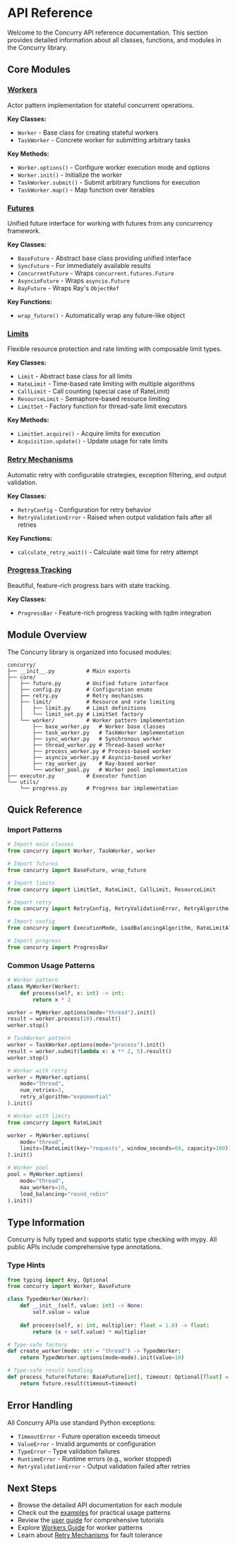 # API Reference

Welcome to the Concurry API reference documentation. This section provides detailed information about all classes, functions, and modules in the Concurry library.

## Core Modules

### [Workers](workers.md)
Actor pattern implementation for stateful concurrent operations.

**Key Classes:**
- `Worker` - Base class for creating stateful workers
- `TaskWorker` - Concrete worker for submitting arbitrary tasks

**Key Methods:**
- `Worker.options()` - Configure worker execution mode and options
- `Worker.init()` - Initialize the worker
- `TaskWorker.submit()` - Submit arbitrary functions for execution
- `TaskWorker.map()` - Map function over iterables

### [Futures](futures.md)
Unified future interface for working with futures from any concurrency framework.

**Key Classes:**
- `BaseFuture` - Abstract base class providing unified interface
- `SyncFuture` - For immediately available results
- `ConcurrentFuture` - Wraps `concurrent.futures.Future`
- `AsyncioFuture` - Wraps `asyncio.Future`
- `RayFuture` - Wraps Ray's `ObjectRef`

**Key Functions:**
- `wrap_future()` - Automatically wrap any future-like object

### [Limits](limits.md)
Flexible resource protection and rate limiting with composable limit types.

**Key Classes:**
- `Limit` - Abstract base class for all limits
- `RateLimit` - Time-based rate limiting with multiple algorithms
- `CallLimit` - Call counting (special case of RateLimit)
- `ResourceLimit` - Semaphore-based resource limiting
- `LimitSet` - Factory function for thread-safe limit executors

**Key Methods:**
- `LimitSet.acquire()` - Acquire limits for execution
- `Acquisition.update()` - Update usage for rate limits

### [Retry Mechanisms](retries.md)
Automatic retry with configurable strategies, exception filtering, and output validation.

**Key Classes:**
- `RetryConfig` - Configuration for retry behavior
- `RetryValidationError` - Raised when output validation fails after all retries

**Key Functions:**
- `calculate_retry_wait()` - Calculate wait time for retry attempt

### [Progress Tracking](progress.md)
Beautiful, feature-rich progress bars with state tracking.

**Key Classes:**
- `ProgressBar` - Feature-rich progress tracking with tqdm integration

## Module Overview

The Concurry library is organized into focused modules:

```
concurry/
├── __init__.py          # Main exports
├── core/
│   ├── future.py        # Unified future interface
│   ├── config.py        # Configuration enums
│   ├── retry.py         # Retry mechanisms
│   ├── limit/           # Resource and rate limiting
│   │   ├── limit.py     # Limit definitions
│   │   └── limit_set.py # LimitSet factory
│   └── worker/          # Worker pattern implementation
│       ├── base_worker.py   # Worker base classes
│       ├── task_worker.py   # TaskWorker implementation
│       ├── sync_worker.py   # Synchronous worker
│       ├── thread_worker.py # Thread-based worker
│       ├── process_worker.py # Process-based worker
│       ├── asyncio_worker.py # Asyncio-based worker
│       ├── ray_worker.py    # Ray-based worker
│       └── worker_pool.py   # Worker pool implementation
├── executor.py          # Executor function
└── utils/
    └── progress.py      # Progress bar implementation
```

## Quick Reference

### Import Patterns

```python
# Import main classes
from concurry import Worker, TaskWorker, worker

# Import futures
from concurry import BaseFuture, wrap_future

# Import limits
from concurry import LimitSet, RateLimit, CallLimit, ResourceLimit

# Import retry
from concurry import RetryConfig, RetryValidationError, RetryAlgorithm

# Import config
from concurry import ExecutionMode, LoadBalancingAlgorithm, RateLimitAlgorithm

# Import progress
from concurry import ProgressBar
```

### Common Usage Patterns

```python
# Worker pattern
class MyWorker(Worker):
    def process(self, x: int) -> int:
        return x * 2

worker = MyWorker.options(mode="thread").init()
result = worker.process(10).result()
worker.stop()

# TaskWorker pattern
worker = TaskWorker.options(mode="process").init()
result = worker.submit(lambda x: x ** 2, 5).result()
worker.stop()

# Worker with retry
worker = MyWorker.options(
    mode="thread",
    num_retries=3,
    retry_algorithm="exponential"
).init()

# Worker with limits
from concurry import RateLimit

worker = MyWorker.options(
    mode="thread",
    limits=[RateLimit(key="requests", window_seconds=60, capacity=100)]
).init()

# Worker pool
pool = MyWorker.options(
    mode="thread",
    max_workers=10,
    load_balancing="round_robin"
).init()
```

## Type Information

Concurry is fully typed and supports static type checking with mypy. All public APIs include comprehensive type annotations.

### Type Hints

```python
from typing import Any, Optional
from concurry import Worker, BaseFuture

class TypedWorker(Worker):
    def __init__(self, value: int) -> None:
        self.value = value
    
    def process(self, x: int, multiplier: float = 1.0) -> float:
        return (x + self.value) * multiplier

# Type-safe factory
def create_worker(mode: str = "thread") -> TypedWorker:
    return TypedWorker.options(mode=mode).init(value=10)

# Type-safe result handling
def process_future(future: BaseFuture[int], timeout: Optional[float] = None) -> int:
    return future.result(timeout=timeout)
```

## Error Handling

All Concurry APIs use standard Python exceptions:

- `TimeoutError` - Future operation exceeds timeout
- `ValueError` - Invalid arguments or configuration
- `TypeError` - Type validation failures
- `RuntimeError` - Runtime errors (e.g., worker stopped)
- `RetryValidationError` - Output validation failed after retries

## Next Steps

- Browse the detailed API documentation for each module
- Check out the [examples](../examples.md) for practical usage patterns
- Review the [user guide](../user-guide/getting-started.md) for comprehensive tutorials
- Explore [Workers Guide](../user-guide/workers.md) for worker patterns
- Learn about [Retry Mechanisms](../user-guide/retries.md) for fault tolerance
